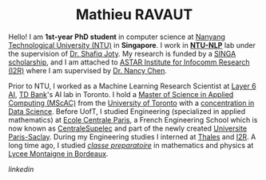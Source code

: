 <center>
  <h1>
    Mathieu RAVAUT
  </h1> 
</center>


Hello! I am **1st-year PhD student** in computer science at [Nanyang Technological University (NTU)](https://www.ntu.edu.sg/Pages/home.aspx) in **Singapore**. I work in [**NTU-NLP**](https://ntunlpsg.github.io/) lab under the supervision of [Dr. Shafiq Joty](https://raihanjoty.github.io/). My research is funded by a [SINGA scholarship](https://www.a-star.edu.sg/Scholarships/for-graduate-studies/singapore-international-graduate-award-singa), and I am attached to [ASTAR Institute for Infocomm Research (I2R)](https://www.a-star.edu.sg/i2r) where I am supervised by [Dr. Nancy Chen](https://sites.google.com/site/nancyfchen/home). 

Prior to NTU, I worked as a Machine Learning Research Scientist at [Layer 6 AI](https://layer6.ai/), [TD Bank](https://www.td.com/ca/en/about-td/)'s AI lab in Toronto. I hold a [Master of Science in Applied Computing (MScAC)](https://mscac.utoronto.ca/) from the [University of Toronto](https://www.utoronto.ca/) with a [concentration in Data Science](https://mscac.utoronto.ca/concentrations/data-science). Before UofT, I studied Engineering (specialized in applied mathematics) at [Ecole Centrale Paris](https://en.wikipedia.org/wiki/%C3%89cole_Centrale_Paris), a French Engineering School which is now known as [CentraleSupelec](https://www.centralesupelec.fr/) and part of the newly created [Universite Paris-Saclay](https://www.universite-paris-saclay.fr/en). During my Engineering studies I interned at [Thales](https://www.thalesgroup.com/en) and [I2R](https://www.a-star.edu.sg/i2r). A long time ago, I studied *[classe preparatoire](https://en.wikipedia.org/wiki/Classe_pr%C3%A9paratoire_aux_grandes_%C3%A9coles)* in mathematics and physics at [Lycee Montaigne in Bordeaux](https://montaigne-bordeaux.fr/). 

<i class="fab fa-linkedin-in">
  linkedin
</i>
